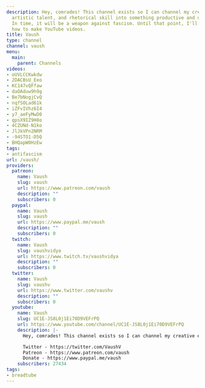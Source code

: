 ```yaml
---
description: Hey, comrades! This channel exists so I can channel my creative energy,
  artistic talent, and rhetorical skill into something productive and useful to others.
  In time, it will be a weapon against fascism. Until that point, I'll be learning
  how to make YouTube videos.
title: Vaush
type: channel
channel: vaush
menu:
  main:
    parent: Channels
videos:
- oUVLCCKwkdw
- 2DACBsU_Eeo
- KC147vQFfaw
- daOAduw9h9g
- Be7bNogjCvQ
- nqfSOLad61k
- iZFvIVhz6I4
- y7_aeFyMwD0
- qpsX9IZ9H8o
- 4CZUNd-N1ko
- JlJkVPn2NRM
- -94STO1-D5Q
- BHQapW0HzEw
tags:
- antifascism
url: /vaush/
providers:
  patreon:
    name: Vaush
    slug: vaush
    url: https://www.patreon.com/vaush
    description: ""
    subscribers: 0
  paypal:
    name: Vaush
    slug: vaush
    url: https://www.paypal.me/vaush
    description: ""
    subscribers: 0
  twitch:
    name: Vaush
    slug: vaushvidya
    url: https://www.twitch.tv/vaushvidya
    description: ""
    subscribers: 0
  twitter:
    name: Vaush
    slug: vaushv
    url: https://www.twitter.com/vaushv
    description: ""
    subscribers: 0
  youtube:
    name: Vaush
    slug: UC1E-JS8L0j1Ei70D9VEFrPQ
    url: https://www.youtube.com/channel/UC1E-JS8L0j1Ei70D9VEFrPQ
    description: |-
      Hey, comrades! This channel exists so I can channel my creative energy, artistic talent, and rhetorical skill into something productive and useful to others. For now, that seems to be yelling at reactionaries and fascists. Who knows what the future might hold?

      Twitter - https://twitter.com/VaushV
      Patreon - https://www.patreon.com/vaush
      Donate - https://www.paypal.me/vaush
    subscribers: 27434
tags:
- breadtube
---
```

